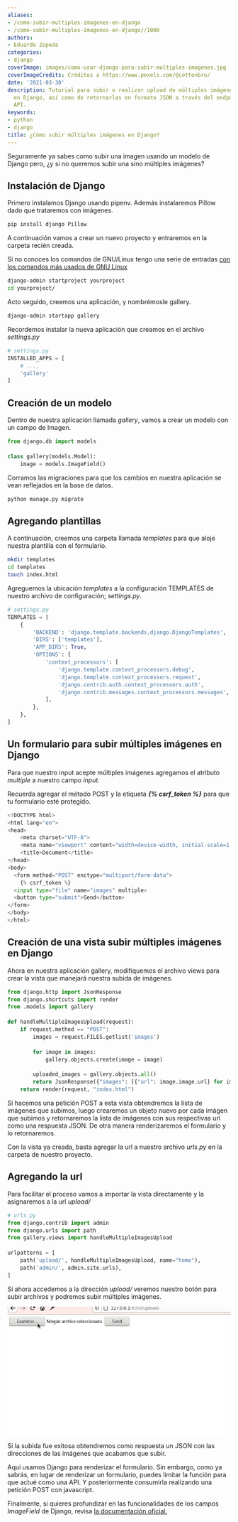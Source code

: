 ```yaml
---
aliases:
- /como-subir-multiples-imagenes-en-django
- /como-subir-multiples-imagenes-en-django//1000
authors:
- Eduardo Zepeda
categories:
- django
coverImage: images/como-usar-django-para-subir-multiples-imagenes.jpg
coverImageCredits: Créditos a https://www.pexels.com/@cottonbro/
date: '2021-03-30'
description: Tutorial para subir o realizar upload de múltiples imágenes o archivos
  en Django, así como de retornarlas en formato JSON a través del endpoint de una
  API.
keywords:
- python
- django
title: ¿Cómo subir múltiples imágenes en Django?
---
```


Seguramente ya sabes como subir una imagen usando un modelo de Django pero, ¿y si no queremos subir una sino múltiples imágenes?

## Instalación de Django

Primero instalamos Django usando pipenv. Además instalaremos Pillow dado que trataremos con imágenes.

```bash
pip install django Pillow
```

A continuación vamos a crear un nuevo proyecto y entraremos en la carpeta recién creada.

Si no conoces los comandos de GNU/Linux tengo una serie de entradas [con los comandos más usados de GNU Linux](/es/comandos-de-linux-basicos-que-deberias-conocer/)

```bash
django-admin startproject yourproject
cd yourproject/
```

Acto seguido, creemos una aplicación, y nombrémosle gallery.

```bash
django-admin startapp gallery
```

Recordemos instalar la nueva aplicación que creamos en el archivo _settings.py_

```python
# settings.py
INSTALLED_APPS = [
    # ...,
    'gallery'
]
```

## Creación de un modelo

Dentro de nuestra aplicación llamada _gallery_, vamos a crear un modelo con un campo de Imagen.

```python
from django.db import models

class gallery(models.Model):
    image = models.ImageField()
```

Corramos las migraciones para que los cambios en nuestra aplicación se vean reflejados en la base de datos.

```bash
python manage.py migrate
```

## Agregando plantillas

A continuación, creemos una carpeta llamada _templates_ para que aloje nuestra plantilla con el formulario.

```bash
mkdir templates
cd templates
touch index.html
```

Agreguemos la ubicación _templates_ a la configuración TEMPLATES de nuestro archivo de configuración; _settings.py_.

```python
# settings.py
TEMPLATES = [
    {
        'BACKEND': 'django.template.backends.django.DjangoTemplates',
        'DIRS': ['templates'],
        'APP_DIRS': True,
        'OPTIONS': {
            'context_processors': [
                'django.template.context_processors.debug',
                'django.template.context_processors.request',
                'django.contrib.auth.context_processors.auth',
                'django.contrib.messages.context_processors.messages',
            ],
        },
    },
]
```

## Un formulario para subir múltiples imágenes en Django

Para que nuestro input acepte múltiples imágenes agregamos el atributo _multiple_ a nuestro campo _input_.

Recuerda agregar el método POST y la etiqueta **_{% csrf\_token %}_** para que tu formulario esté protegido.

```python
<!DOCTYPE html>
<html lang="en">
<head>
    <meta charset="UTF-8">
    <meta name="viewport" content="width=device-width, initial-scale=1.0">
    <title>Document</title>
</head>
<body>
  <form method="POST" enctype="multipart/form-data">
    {% csrf_token %}
  <input type="file" name="images" multiple>
  <button type="submit">Send</button>
</form>    
</body>
</html>
```

## Creación de una vista subir múltiples imágenes en Django

Ahora en nuestra aplicación gallery, modifiquemos el archivo views para crear la vista que manejará nuestra subida de imágenes.

```python
from django.http import JsonResponse
from django.shortcuts import render
from .models import gallery

def handleMultipleImagesUpload(request):
    if request.method == "POST":
        images = request.FILES.getlist('images')

        for image in images:
            gallery.objects.create(image = image)

        uploaded_images = gallery.objects.all()
        return JsonResponse({"images": [{"url": image.image.url} for image in uploaded_images]})
    return render(request, "index.html")
```

Si hacemos una petición POST a esta vista obtendremos la lista de imágenes que subimos, luego crearemos un objeto nuevo por cada imágen que subimos y retornaremos la lista de imágenes con sus respectivas url como una respuesta JSON. De otra manera renderizaremos el formulario y lo retornaremos.

Con la vista ya creada, basta agregar la url a nuestro archivo _urls.py_ en la carpeta de nuestro proyecto.

## Agregando la url

Para facilitar el proceso vamos a importar la vista directamente y la asignaremos a la url _upload/_

```python
# urls.py
from django.contrib import admin
from django.urls import path
from gallery.views import handleMultipleImagesUpload

urlpatterns = [
    path('upload/', handleMultipleImagesUpload, name="home"),
    path('admin/', admin.site.urls),
]
```

Sí ahora accedemos a la dirección _upload/_ veremos nuestro botón para subir archivos y podremos subir múltiples imágenes.

![Subida de múltiples imágenes en django](images/subida-multiple-de-imagenes.gif)

Si la subida fue exitosa obtendremos como respuesta un JSON con las direcciones de las imágenes que acabamos que subir.

Aquí usamos Django para renderizar el formulario. Sin embargo, como ya sabrás, en lugar de renderizar un formulario, puedes limitar la función para que actué como una API. Y posteriormente consumirla realizando una petición POST con javascript.

Finalmente, si quieres profundizar en las funcionalidades de los campos _ImageField_ de Django, revisa [la documentación oficial.](https://docs.djangoproject.com/en/3.1/ref/models/fields/)